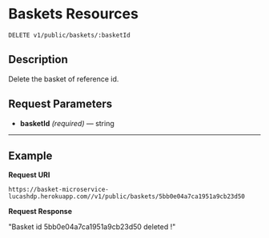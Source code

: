 # Baskets Resources

    DELETE v1/public/baskets/:basketId

## Description
Delete the basket of reference id.

## Request Parameters

- **basketId** _(required)_ — string

***

## Example
**Request URI**

    https://basket-microservice-lucashdp.herokuapp.com//v1/public/baskets/5bb0e04a7ca1951a9cb23d50

**Request Response**

"Basket id 5bb0e04a7ca1951a9cb23d50 deleted !"